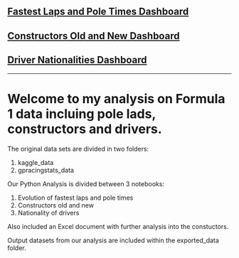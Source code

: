 ## [Fastest Laps and Pole Times Dashboard](https://public.tableau.com/views/Formula1FastestLapsandPoleTimes/Dashboard1?:language=en-US&:display_count=n&:origin=viz_share_link)
## [Constructors Old and New Dashboard](https://public.tableau.com/views/NewConstructors/Dashboard2?:language=en-US&:display_count=n&:origin=viz_share_link)
## [Driver Nationalities Dashboard](https://public.tableau.com/views/DriverNationalities/Dashboard1?:language=en-US&:display_count=n&:origin=viz_share_link)


---


# Welcome to my analysis on Formula 1 data incluing pole lads, constructors and drivers.

The original data sets are divided in two folders:
1. kaggle_data
2. gpracingstats_data

Our Python Analysis is divided between 3 notebooks:
1. Evolution of fastest laps and pole times
2. Constructors old and new
3. Nationality of drivers

Also included an Excel document with further analysis into the constuctors.

Output datasets from our analysis are included within the exported_data folder.





